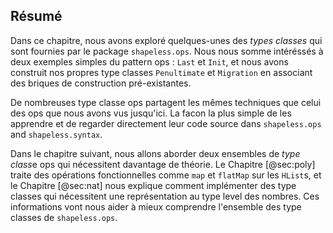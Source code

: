 ## Résumé

Dans ce chapitre, nous avons exploré quelques-unes des *types classes* qui
sont fournies par le package `shapeless.ops`.
Nous nous somme intéréssés à deux exemples simples du pattern ops : `Last` et `Init`,
et nous avons construit nos propres type classes `Penultimate` et `Migration`
en associant des briques de construction pré-existantes.

De nombreuses type classe ops partagent les mêmes techniques
que celui des ops que nous avons vus jusqu'ici.
La facon la plus simple de les apprendre et
de regarder directement leur code source dans
`shapeless.ops` and `shapeless.syntax`.

Dans le chapitre suivant, nous allons aborder deux ensembles de *type class*e ops
qui nécessitent davantage de théorie.
Le Chapitre [@sec:poly] traite des opérations fonctionnelles comme
`map` et `flatMap` sur les `HList`s, et le Chapitre [@sec:nat] nous explique
comment implémenter des type classes qui
nécessitent une représentation au type level des nombres.
Ces informations vont nous aider à mieux comprendre
l'ensemble des type classes de `shapeless.ops`.
